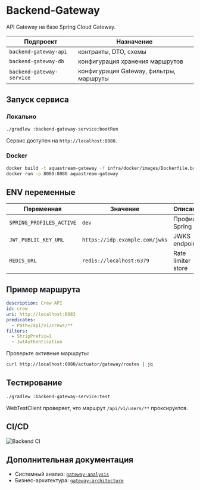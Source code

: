 # Backend-Gateway

API Gateway на базе Spring Cloud Gateway.

| Подпроект | Назначение |
|-----------|-----------|
| `backend-gateway-api`     | контракты, DTO, схемы |
| `backend-gateway-db`      | конфигурация хранения маршрутов |
| `backend-gateway-service` | конфигурация Gateway, фильтры, маршруты |

## Запуск сервиса

### Локально
```bash
./gradlew :backend-gateway-service:bootRun
```
Сервис доступен на `http://localhost:8080`.

### Docker
```bash
docker build -t aquastream-gateway -f infra/docker/images/Dockerfile.backend-gateway .
docker run -p 8080:8080 aquastream-gateway
```

## ENV переменные
| Переменная | Значение | Описание |
|------------|----------|----------|
| `SPRING_PROFILES_ACTIVE` | `dev` | Профиль Spring |
| `JWT_PUBLIC_KEY_URL` | `https://idp.example.com/jwks` | JWKS endpoint |
| `REDIS_URL` | `redis://localhost:6379` | Rate limiter store |

## Пример маршрута
```yaml
description: Crew API
id: crew
uri: http://localhost:8083
predicates:
  - Path=/api/v1/crews/**
filters:
  - StripPrefix=1
  - JwtAuthentication
```

Проверьте активные маршруты:
```bash
curl http://localhost:8080/actuator/gateway/routes | jq
```

## Тестирование
```bash
./gradlew :backend-gateway-service:test
```
WebTestClient проверяет, что маршрут `/api/v1/users/**` проксируется.

## CI/CD
![Backend CI](https://github.com/egorov-ma/aquastream/actions/workflows/backend-ci.yml/badge.svg)

## Дополнительная документация
- Системный анализ: [`gateway-analysis`](../infra/docs/system-analysis/gateway-analysis.md)
- Бизнес-архитектура: [`gateway-architecture`](../infra/docs/business-architecture/gateway-architecture.md)